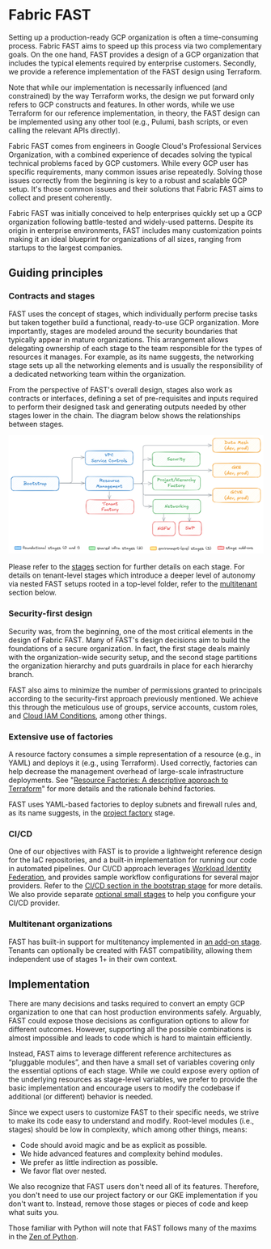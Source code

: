 # Fabric FAST

Setting up a production-ready GCP organization is often a time-consuming process. Fabric FAST aims to speed up this process via two complementary goals. On the one hand, FAST provides a design of a GCP organization that includes the typical elements required by enterprise customers. Secondly, we provide a reference implementation of the FAST design using Terraform.

Note that while our implementation is necessarily influenced (and constrained) by the way Terraform works, the design we put forward only refers to GCP constructs and features. In other words, while we use Terraform for our reference implementation, in theory, the FAST design can be implemented using any other tool (e.g., Pulumi, bash scripts, or even calling the relevant APIs directly).

Fabric FAST comes from engineers in Google Cloud's Professional Services Organization, with a combined experience of decades solving the typical technical problems faced by GCP customers. While every GCP user has specific requirements, many common issues arise repeatedly. Solving those issues correctly from the beginning is key to a robust and scalable GCP setup. It's those common issues and their solutions that Fabric FAST aims to collect and present coherently.

Fabric FAST was initially conceived to help enterprises quickly set up a GCP organization following battle-tested and widely-used patterns. Despite its origin in enterprise environments, FAST includes many customization points making it an ideal blueprint for organizations of all sizes, ranging from startups to the largest companies.

## Guiding principles

### Contracts and stages

FAST uses the concept of stages, which individually perform precise tasks but taken together build a functional, ready-to-use GCP organization. More importantly, stages are modeled around the security boundaries that typically appear in mature organizations. This arrangement allows delegating ownership of each stage to the team responsible for the types of resources it manages. For example, as its name suggests, the networking stage sets up all the networking elements and is usually the responsibility of a dedicated networking team within the organization.

From the perspective of FAST's overall design, stages also work as contracts or interfaces, defining a set of pre-requisites and inputs required to perform their designed task and generating outputs needed by other stages lower in the chain. The diagram below shows the relationships between stages.

<p align="center">
  <img src="stages.png" alt="Stages diagram">
</p>

Please refer to the [stages](./stages/) section for further details on each stage. For details on tenant-level stages which introduce a deeper level of autonomy via nested FAST setups rooted in a top-level folder, refer to the [multitenant](#multitenant-organizations) section below.

### Security-first design

Security was, from the beginning, one of the most critical elements in the design of Fabric FAST. Many of FAST's design decisions aim to build the foundations of a secure organization. In fact, the first stage deals mainly with the organization-wide security setup, and the second stage partitions the organization hierarchy and puts guardrails in place for each hierarchy branch.

FAST also aims to minimize the number of permissions granted to principals according to the security-first approach previously mentioned. We achieve this through the meticulous use of groups, service accounts, custom roles, and [Cloud IAM Conditions](https://cloud.google.com/iam/docs/conditions-overview), among other things.

### Extensive use of factories

A resource factory consumes a simple representation of a resource (e.g., in YAML) and deploys it (e.g., using Terraform). Used correctly, factories can help decrease the management overhead of large-scale infrastructure deployments. See "[Resource Factories: A descriptive approach to Terraform](https://medium.com/google-cloud/resource-factories-a-descriptive-approach-to-terraform-581b3ebb59c)" for more details and the rationale behind factories.

FAST uses YAML-based factories to deploy subnets and firewall rules and, as its name suggests, in the [project factory](./stages/2-project-factory/) stage.

### CI/CD

One of our objectives with FAST is to provide a lightweight reference design for the IaC repositories, and a built-in implementation for running our code in automated pipelines. Our CI/CD approach leverages [Workload Identity Federation](https://cloud.google.com/iam/docs/workload-identity-federation), and provides sample workflow configurations for several major providers. Refer to the [CI/CD section in the bootstrap stage](./stages/0-bootstrap/README.md#cicd) for more details. We also provide separate [optional small stages](./extras/) to help you configure your CI/CD provider.

<!-- TODO: move CI/CD documentation to its own file -->

### Multitenant organizations

FAST has built-in support for multitenancy implemented in [an add-on stage](./addons/1-resman-tenants/). Tenants can optionally be created with FAST compatibility, allowing them independent use of stages 1+ in their own context.

## Implementation

There are many decisions and tasks required to convert an empty GCP organization to one that can host production environments safely. Arguably, FAST could expose those decisions as configuration options to allow for different outcomes. However, supporting all the possible combinations is almost impossible and leads to code which is hard to maintain efficiently.

Instead, FAST aims to leverage different reference architectures as “pluggable modules”, and then have a small set of variables covering only the essential options of each stage. While we could expose every option of the underlying resources as stage-level variables, we prefer to provide the basic implementation and encourage users to modify the codebase if additional (or different) behavior is needed.

Since we expect users to customize FAST to their specific needs, we strive to make its code easy to understand and modify. Root-level modules (i.e., stages) should be low in complexity, which among other things, means:

- Code should avoid magic and be as explicit as possible.
- We hide advanced features and complexity behind modules.
- We prefer as little indirection as possible.
- We favor flat over nested.

We also recognize that FAST users don't need all of its features. Therefore, you don't need to use our project factory or our GKE implementation if you don't want to. Instead, remove those stages or pieces of code and keep what suits you.

Those familiar with Python will note that FAST follows many of the maxims in the [Zen of Python](https://www.python.org/dev/peps/pep-0020/#id2).
